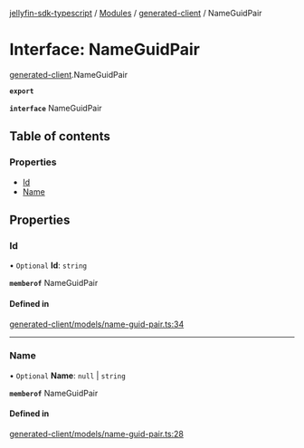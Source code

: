 [jellyfin-sdk-typescript](../README.md) / [Modules](../modules.md) / [generated-client](../modules/generated_client.md) / NameGuidPair

# Interface: NameGuidPair

[generated-client](../modules/generated_client.md).NameGuidPair

**`export`**

**`interface`** NameGuidPair

## Table of contents

### Properties

- [Id](generated_client.NameGuidPair.md#id)
- [Name](generated_client.NameGuidPair.md#name)

## Properties

### Id

• `Optional` **Id**: `string`

**`memberof`** NameGuidPair

#### Defined in

[generated-client/models/name-guid-pair.ts:34](https://github.com/thornbill/jellyfin-sdk-typescript/blob/c0c5b18/src/generated-client/models/name-guid-pair.ts#L34)

___

### Name

• `Optional` **Name**: ``null`` \| `string`

**`memberof`** NameGuidPair

#### Defined in

[generated-client/models/name-guid-pair.ts:28](https://github.com/thornbill/jellyfin-sdk-typescript/blob/c0c5b18/src/generated-client/models/name-guid-pair.ts#L28)
